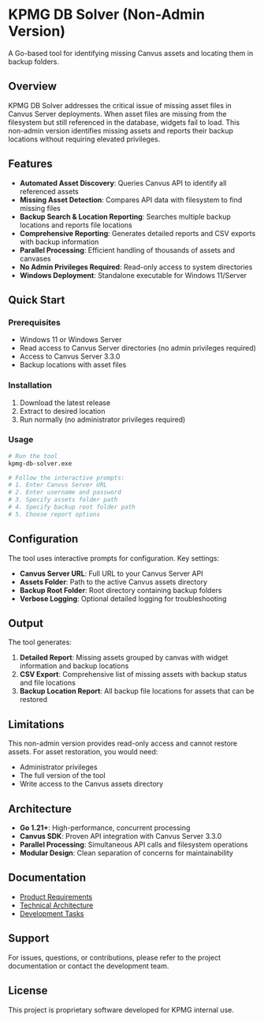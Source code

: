 # KPMG DB Solver (Non-Admin Version)

A Go-based tool for identifying missing Canvus assets and locating them in backup folders.

## Overview

KPMG DB Solver addresses the critical issue of missing asset files in Canvus Server deployments. When asset files are missing from the filesystem but still referenced in the database, widgets fail to load. This non-admin version identifies missing assets and reports their backup locations without requiring elevated privileges.

## Features

- **Automated Asset Discovery**: Queries Canvus API to identify all referenced assets
- **Missing Asset Detection**: Compares API data with filesystem to find missing files
- **Backup Search & Location Reporting**: Searches multiple backup locations and reports file locations
- **Comprehensive Reporting**: Generates detailed reports and CSV exports with backup information
- **Parallel Processing**: Efficient handling of thousands of assets and canvases
- **No Admin Privileges Required**: Read-only access to system directories
- **Windows Deployment**: Standalone executable for Windows 11/Server

## Quick Start

### Prerequisites

- Windows 11 or Windows Server
- Read access to Canvus Server directories (no admin privileges required)
- Access to Canvus Server 3.3.0
- Backup locations with asset files

### Installation

1. Download the latest release
2. Extract to desired location
3. Run normally (no administrator privileges required)

### Usage

```bash
# Run the tool
kpmg-db-solver.exe

# Follow the interactive prompts:
# 1. Enter Canvus Server URL
# 2. Enter username and password
# 3. Specify assets folder path
# 4. Specify backup root folder path
# 5. Choose report options
```

## Configuration

The tool uses interactive prompts for configuration. Key settings:

- **Canvus Server URL**: Full URL to your Canvus Server API
- **Assets Folder**: Path to the active Canvus assets directory
- **Backup Root Folder**: Root directory containing backup folders
- **Verbose Logging**: Optional detailed logging for troubleshooting

## Output

The tool generates:

1. **Detailed Report**: Missing assets grouped by canvas with widget information and backup locations
2. **CSV Export**: Comprehensive list of missing assets with backup status and file locations
3. **Backup Location Report**: All backup file locations for assets that can be restored

## Limitations

This non-admin version provides read-only access and cannot restore assets. For asset restoration, you would need:
- Administrator privileges
- The full version of the tool
- Write access to the Canvus assets directory

## Architecture

- **Go 1.21+**: High-performance, concurrent processing
- **Canvus SDK**: Proven API integration with Canvus Server 3.3.0
- **Parallel Processing**: Simultaneous API calls and filesystem operations
- **Modular Design**: Clean separation of concerns for maintainability

## Documentation

- [Product Requirements](docs/PRD.md)
- [Technical Architecture](docs/TECH_STACK.md)
- [Development Tasks](docs/TASKS.md)

## Support

For issues, questions, or contributions, please refer to the project documentation or contact the development team.

## License

This project is proprietary software developed for KPMG internal use.
